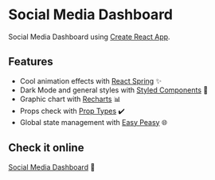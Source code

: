 # Social Media Dashboard

Social Media Dashboard using [Create React App](https://github.com/facebook/create-react-app).

## Features

- Cool animation effects with [React Spring](https://www.react-spring.io/) ✨
- Dark Mode and general styles with [Styled Components](https://styled-components.com/) 💅
- Graphic chart with [Recharts](https://recharts.org/) 📊
- Props check with [Prop Types](https://www.npmjs.com/package/prop-types) ✔️
- Global state management with [Easy Peasy](https://easy-peasy.now.sh/) 🌐

## Check it online

[Social Media Dashboard](https://alejomejia.github.io/social-media-dashboard/) 🚀
